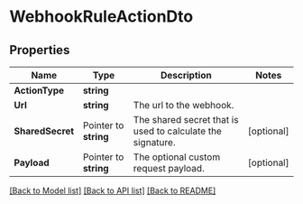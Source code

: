 # WebhookRuleActionDto

## Properties

Name | Type | Description | Notes
------------ | ------------- | ------------- | -------------
**ActionType** | **string** |  | 
**Url** | **string** | The url to the webhook. | 
**SharedSecret** | Pointer to **string** | The shared secret that is used to calculate the signature. | [optional] 
**Payload** | Pointer to **string** | The optional custom request payload. | [optional] 

[[Back to Model list]](../README.md#documentation-for-models) [[Back to API list]](../README.md#documentation-for-api-endpoints) [[Back to README]](../README.md)


